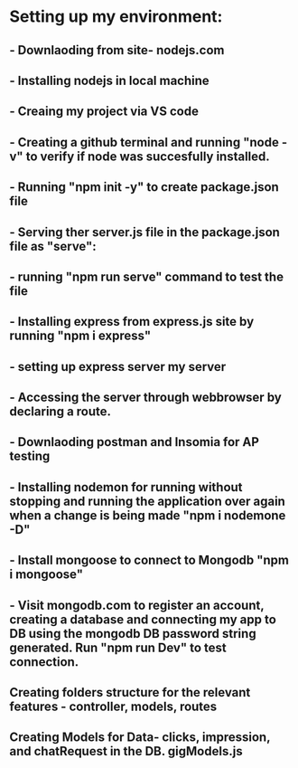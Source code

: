 # Setting up my environment:

## - Downlaoding from site- nodejs.com
## - Installing nodejs in local machine 
## - Creaing my project via VS code
## - Creating a github terminal and running "node -v" to verify if node was succesfully installed.
## - Running "npm init -y" to create package.json file
## - Serving ther server.js file in the package.json file as "serve":
## - running "npm run serve" command to test the file
## - Installing express from express.js site by running "npm i express"
## - setting up express server my server
## - Accessing the server through webbrowser by declaring a route.
## - Downlaoding postman and Insomia for AP testing
## - Installing nodemon for running without stopping and running the application over again when a change is being made "npm i nodemone -D"
## - Install mongoose to connect to Mongodb "npm i mongoose"
## - Visit mongodb.com to register an account, creating a database and connecting my app to DB using the mongodb DB password string generated. Run "npm run Dev" to test connection.
## Creating folders structure for the relevant features - controller, models, routes
## Creating Models for Data- clicks, impression, and chatRequest in the DB. gigModels.js 